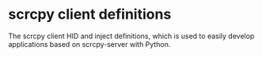 # scrcpy client definitions

The scrcpy client HID and inject definitions, which is used to easily develop applications based on scrcpy-server with Python.
